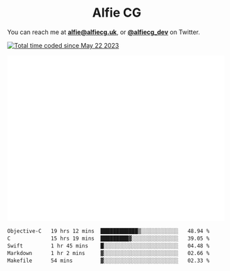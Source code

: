 <h1 align="center">Alfie CG</h1>

You can reach me at **alfie@alfiecg.uk**, or **[@alfiecg_dev](https://twitter.com/alfiecg_dev)** on Twitter.

<a href="https://wakatime.com/@61592169-b9cf-4af8-b6fa-8ac7d4369b01"><img src="https://wakatime.com/badge/user/61592169-b9cf-4af8-b6fa-8ac7d4369b01.svg" alt="Total time coded since May 22 2023" /></a>


<img align="center" src="/github-metrics.svg" alt="Metrics" width="500">

 <!--[![GitHub Streak](https://streak-stats.demolab.com/?user=alfiecg24)](https://git.io/streak-stats)-->

<!--START_SECTION:waka-->

```txt
Objective-C   19 hrs 12 mins  ████████████▒░░░░░░░░░░░░   48.94 %
C             15 hrs 19 mins  █████████▓░░░░░░░░░░░░░░░   39.05 %
Swift         1 hr 45 mins    █░░░░░░░░░░░░░░░░░░░░░░░░   04.48 %
Markdown      1 hr 2 mins     ▓░░░░░░░░░░░░░░░░░░░░░░░░   02.66 %
Makefile      54 mins         ▓░░░░░░░░░░░░░░░░░░░░░░░░   02.33 %
```

<!--END_SECTION:waka-->
